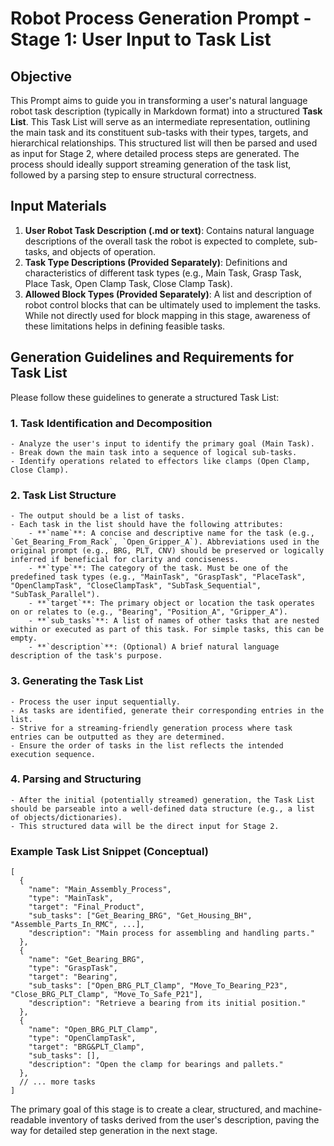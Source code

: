 # Robot Process Generation Prompt - Stage 1: User Input to Task List

## Objective

This Prompt aims to guide you in transforming a user's natural language robot task description (typically in Markdown format) into a structured **Task List**. This Task List will serve as an intermediate representation, outlining the main task and its constituent sub-tasks with their types, targets, and hierarchical relationships. This structured list will then be parsed and used as input for Stage 2, where detailed process steps are generated. The process should ideally support streaming generation of the task list, followed by a parsing step to ensure structural correctness.

## Input Materials

1.  **User Robot Task Description (.md or text)**: Contains natural language descriptions of the overall task the robot is expected to complete, sub-tasks, and objects of operation.
2.  **Task Type Descriptions (Provided Separately)**: Definitions and characteristics of different task types (e.g., Main Task, Grasp Task, Place Task, Open Clamp Task, Close Clamp Task).
3.  **Allowed Block Types (Provided Separately)**: A list and description of robot control blocks that can be ultimately used to implement the tasks. While not directly used for block mapping in this stage, awareness of these limitations helps in defining feasible tasks.

## Generation Guidelines and Requirements for Task List

Please follow these guidelines to generate a structured Task List:

### 1. Task Identification and Decomposition

    - Analyze the user's input to identify the primary goal (Main Task).
    - Break down the main task into a sequence of logical sub-tasks.
    - Identify operations related to effectors like clamps (Open Clamp, Close Clamp).

### 2. Task List Structure

    - The output should be a list of tasks.
    - Each task in the list should have the following attributes:
        - **`name`**: A concise and descriptive name for the task (e.g., `Get_Bearing_From_Rack`, `Open_Gripper_A`). Abbreviations used in the original prompt (e.g., BRG, PLT, CNV) should be preserved or logically inferred if beneficial for clarity and conciseness.
        - **`type`**: The category of the task. Must be one of the predefined task types (e.g., "MainTask", "GraspTask", "PlaceTask", "OpenClampTask", "CloseClampTask", "SubTask_Sequential", "SubTask_Parallel").
        - **`target`**: The primary object or location the task operates on or relates to (e.g., "Bearing", "Position_A", "Gripper_A").
        - **`sub_tasks`**: A list of names of other tasks that are nested within or executed as part of this task. For simple tasks, this can be empty.
        - **`description`**: (Optional) A brief natural language description of the task's purpose.

### 3. Generating the Task List

    - Process the user input sequentially.
    - As tasks are identified, generate their corresponding entries in the list.
    - Strive for a streaming-friendly generation process where task entries can be outputted as they are determined.
    - Ensure the order of tasks in the list reflects the intended execution sequence.

### 4. Parsing and Structuring

    - After the initial (potentially streamed) generation, the Task List should be parseable into a well-defined data structure (e.g., a list of objects/dictionaries).
    - This structured data will be the direct input for Stage 2.

### Example Task List Snippet (Conceptual)

```
[
  {
    "name": "Main_Assembly_Process",
    "type": "MainTask",
    "target": "Final_Product",
    "sub_tasks": ["Get_Bearing_BRG", "Get_Housing_BH", "Assemble_Parts_In_RMC", ...],
    "description": "Main process for assembling and handling parts."
  },
  {
    "name": "Get_Bearing_BRG",
    "type": "GraspTask",
    "target": "Bearing",
    "sub_tasks": ["Open_BRG_PLT_Clamp", "Move_To_Bearing_P23", "Close_BRG_PLT_Clamp", "Move_To_Safe_P21"],
    "description": "Retrieve a bearing from its initial position."
  },
  {
    "name": "Open_BRG_PLT_Clamp",
    "type": "OpenClampTask",
    "target": "BRG&PLT_Clamp",
    "sub_tasks": [],
    "description": "Open the clamp for bearings and pallets."
  },
  // ... more tasks
]
```

The primary goal of this stage is to create a clear, structured, and machine-readable inventory of tasks derived from the user's description, paving the way for detailed step generation in the next stage.
